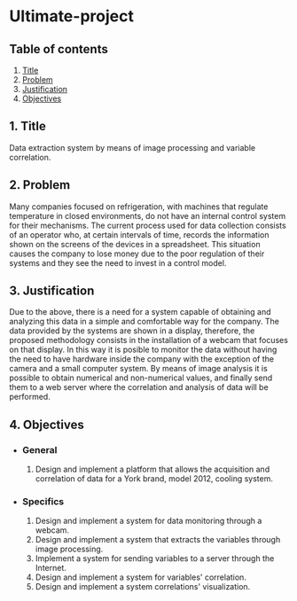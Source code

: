 # Ultimate-project

## Table of contents
  1.  [Title](https://github.com/JhonCorro/Ultimate-project#1-title-might-be-changed)
  2.  [Problem](https://github.com/JhonCorro/Ultimate-project#2-problem)
  3.  [Justification](https://github.com/JhonCorro/Ultimate-project#3-justification)
  4.  [Objectives](https://github.com/JhonCorro/Ultimate-project#4-objectives)

## 1. Title
Data extraction system by means of image processing and variable correlation.

## 2. Problem
Many companies focused on refrigeration, with machines that regulate temperature in closed environments, do not have an internal control system for their mechanisms. The current process used for data collection consists of an operator who, at certain intervals of time, records the information shown on the screens of the devices in a spreadsheet. This situation causes the company to lose money due to the poor regulation of their systems and they see the need to invest in a control model.

## 3. Justification
Due to the above, there is a need for a system capable of obtaining and analyzing this data in a simple and comfortable way for the company. The data provided by the systems are shown in a display, therefore, the proposed methodology consists in the installation of a webcam that focuses on that display. In this way it is posible to monitor the data without having the need to have hardware inside the company with the exception of the camera and a small computer system. By means of image analysis it is possible to obtain numerical and non-numerical values, and finally send them to a web server where the correlation and analysis of data will be performed.

## 4. Objectives
  * ### General
      1.  Design and implement a platform that allows the acquisition and correlation of data for a York brand, model 2012, cooling system.
  * ### Specifics
      1.  Design and implement a system for data monitoring through a webcam.
      2.  Design and implement a system that extracts the variables through image processing.
      3.  Implement a system for sending variables to a server through the Internet.
      4.  Design and implement a system for variables' correlation.
      5.  Design and implement a system correlations' visualization.
